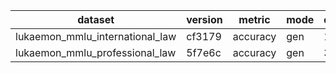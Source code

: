 | dataset | version | metric | mode | q3b_ft_p_hf |
|----- | ----- | ----- | ----- | -----|
| lukaemon_mmlu_international_law | cf3179 | accuracy | gen | 1.65 |
| lukaemon_mmlu_professional_law | 5f7e6c | accuracy | gen | 3.32 |
